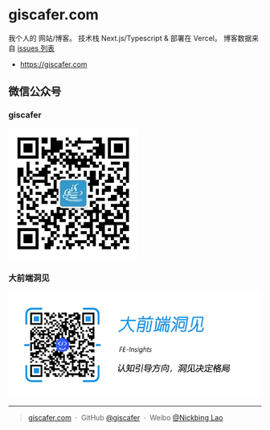 # giscafer.com

我个人的 网站/博客。 技术栈 Next.js/Typescript & 部署在 Vercel。 博客数据来自 [issues 列表](https://github.com/giscafer/blog/issues)

- https://giscafer.com

## 微信公众号

### giscafer

![微信公众号giscafer](./public/qrcode_for_giscafer.jpg)

### 大前端洞见

![FE-Insights](./public/feinsight.jpg)

---

> [giscafer.com](http://giscafer.com) &nbsp;&middot;&nbsp;
> GitHub [@giscafer](https://github.com/giscafer) &nbsp;&middot;&nbsp;
> Weibo [@Nickbing Lao](https://weibo.com/laohoubin)
